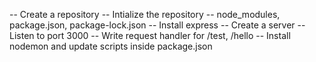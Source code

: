 -- Create a repository
-- Intialize the repository
-- node_modules, package.json, package-lock.json
-- Install express
-- Create a server
-- Listen to port 3000
-- Write request handler for /test, /hello
-- Install nodemon and update scripts inside package.json
